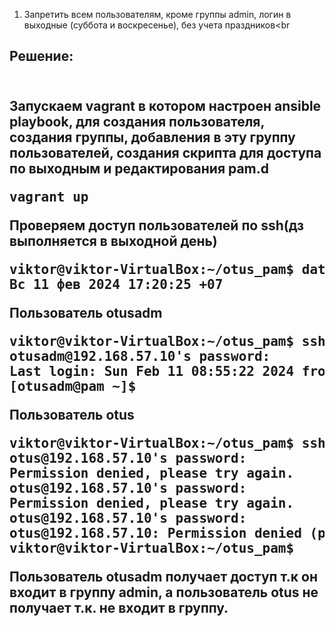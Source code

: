 1) Запретить всем пользователям, кроме группы admin, логин в выходные (суббота и воскресенье), без учета праздников<br
<h2>Решение:<h2><br>
Запускаем vagrant в котором настроен ansible playbook, для создания пользователя, создания группы, добавления в эту группу пользователей, создания скрипта для доступа по выходным и редактирования pam.d
<pre>vagrant up</pre>
Проверяем доступ пользователей по ssh(дз выполняется в выходной день)
<pre>
viktor@viktor-VirtualBox:~/otus_pam$ date
Вс 11 фев 2024 17:20:25 +07
</pre>
Пользователь otusadm
<pre>
viktor@viktor-VirtualBox:~/otus_pam$ ssh otusadm@192.168.57.10
otusadm@192.168.57.10's password:
Last login: Sun Feb 11 08:55:22 2024 from 192.168.57.1
[otusadm@pam ~]$
</pre>
Пользователь otus
<pre>
viktor@viktor-VirtualBox:~/otus_pam$ ssh otus@192.168.57.10
otus@192.168.57.10's password:
Permission denied, please try again.
otus@192.168.57.10's password:
Permission denied, please try again.
otus@192.168.57.10's password:
otus@192.168.57.10: Permission denied (publickey,gssapi-keyex,gssapi-with-mic,password).
viktor@viktor-VirtualBox:~/otus_pam$
</pre>
Пользователь otusadm получает доступ т.к он входит в группу admin, а пользователь otus не получает т.к. не входит в группу. 


